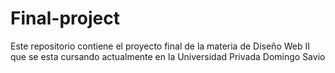 # Final-project
Este repositorio contiene el proyecto final de la materia de Diseño Web II que se esta cursando actualmente en la Universidad Privada Domingo Savio
